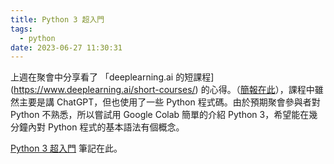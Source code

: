```yaml
---
title: Python 3 超入門
tags:
  - python
date: 2023-06-27 11:30:31
---
```


上週在聚會中分享看了 「deeplearning.ai 的短課程](https://www.deeplearning.ai/short-courses/) 的心得。（[簡報在此](https://gasolin.idv.tw/docs/events/presentation/#2023)），課程中雖然主要是講 ChatGPT，但也使用了一些 Python 程式碼。由於預期聚會參與者對 Python 不熟悉，所以嘗試用 Google Colab 簡單的介紹 Python 3，希望能在幾分鐘內對 Python 程式的基本語法有個概念。

[Python 3 超入門](https://colab.research.google.com/drive/1WgODgZoY67w9Lmz6G2V-XBsqOKpY6YI_?usp=sharing) 筆記在此。
